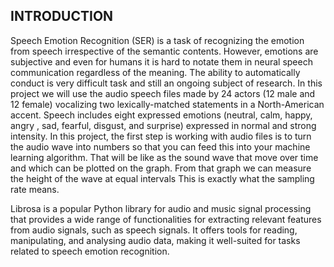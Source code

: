 ## INTRODUCTION

  Speech Emotion Recognition (SER) is a task of recognizing the emotion from speech irrespective of the semantic contents. However, emotions are subjective and even for humans it is hard to notate them in neural speech communication regardless of the meaning. The ability to automatically conduct is very difficult task and still an ongoing subject of research. In this project we will use the audio speech files made by 24 actors (12 male and 12 female) vocalizing two lexically-matched statements in a North-American accent. Speech includes eight expressed emotions (neutral, calm, happy, angry , sad, fearful, disgust, and surprise) expressed in normal and strong intensity. In this project, the first step is working with audio files is to turn the audio wave into numbers so that you can feed this into your machine learning algorithm. That will be like as the sound wave that move over time and which can be plotted on the graph. From that graph we can measure the height of the wave at equal intervals This is exactly what the sampling rate means.
  
  Librosa is a popular Python library for audio and music signal processing that provides a wide range of functionalities for extracting relevant features from audio signals, such as speech signals. It offers tools for reading, manipulating, and analysing audio data, making it well-suited for tasks related to speech emotion recognition.
